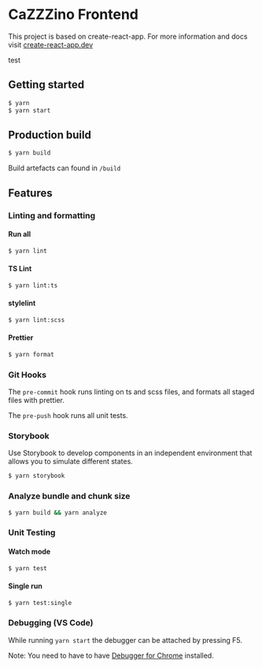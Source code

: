 # CaZZZino Frontend

This project is based on create-react-app. For more information and docs visit [create-react-app.dev](https://create-react-app.dev/)

test

## Getting started

```bash
$ yarn
$ yarn start
```

## Production build

```bash
$ yarn build
```

Build artefacts can found in `/build`

## Features

### Linting and formatting

#### Run all

```bash
$ yarn lint
```

#### TS Lint

```bash
$ yarn lint:ts
```

#### stylelint

```bash
$ yarn lint:scss
```

#### Prettier

```bash
$ yarn format
```

### Git Hooks

The `pre-commit` hook runs linting on ts and scss files, and formats all staged files with prettier.

The `pre-push` hook runs all unit tests.

### Storybook

Use Storybook to develop components in an independent environment that allows you to simulate different states.

```bash
$ yarn storybook
```

### Analyze bundle and chunk size

```bash
$ yarn build && yarn analyze
```

### Unit Testing

#### Watch mode

```bash
$ yarn test
```

#### Single run

```bash
$ yarn test:single
```

### Debugging (VS Code)

While running `yarn start` the debugger can be attached by pressing F5.

Note:
You need to have to have [Debugger for Chrome](https://marketplace.visualstudio.com/items?itemName=msjsdiag.debugger-for-chrome) installed.

#













